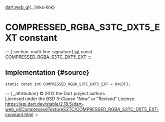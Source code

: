 [dart:web\_gl](../../dart-web_gl/dart-web_gl-library){._links-link}

COMPRESSED\_RGBA\_S3TC\_DXT5\_EXT constant
==========================================

::: {.section .multi-line-signature}
[int](../../dart-core/int-class) const COMPRESSED\_RGBA\_S3TC\_DXT5\_EXT
:::

Implementation {#source}
--------------

``` {.language-dart data-language="dart"}
static const int COMPRESSED_RGBA_S3TC_DXT5_EXT = 0x83F3;
```

::: {._attribution}
© 2012 the Dart project authors\
Licensed under the BSD 3-Clause \"New\" or \"Revised\" License.\
<https://api.dart.dev/stable/2.18.5/dart-web_gl/CompressedTextureS3TC/COMPRESSED_RGBA_S3TC_DXT5_EXT-constant.html>
:::
